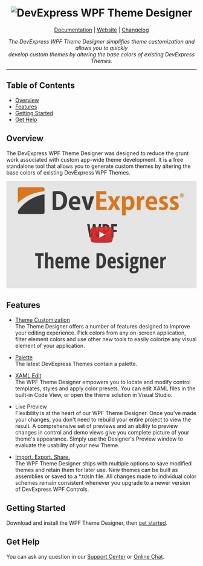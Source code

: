 <h1 align="center">
        <img src="media/ThemeDesignerLogo.gif" width=50% alt="DevExpress WPF Theme Designer" />
</h1>

<p align="center">
<a href="https://docs.devexpress.com/WpfThemeDesigner/118707/index">Documentation</a> | <a href="https://www.devexpress.com/Products/NET/Controls/WPF/Themes/">Website</a> | <a href="CHANGELOG.md">Changelog</a>
</p>

<p align="center">
<i>The DevExpress WPF Theme Designer simplifies theme customization and allows you to quickly <br /> develop custom themes by altering the base colors of existing DevExpress Themes.
</i>
</p>

----
## Table of Contents

* [Overview](#overview)
* [Features](#features)
* [Getting Started](#getting-started)
* [Get Help](#get-help)

## Overview
The DevExpress WPF Theme Designer was designed to reduce the grunt work associated with custom app-wide theme development. It is a free standalone tool that allows you to generate custom themes by altering the base colors of existing DevExpress WPF Themes.

[![WPF Theme Designer YouTube video](media/youtube-video-thumbnail.png)](https://www.youtube.com/watch?v=c5HJj8UXp8g)

## Features
* [Theme Customization](https://docs.devexpress.com/WpfThemeDesigner/119320/workspace/tools) <br/> The Theme Designer offers a number of features designed to improve your editing experience. Pick colors from any on-screen application, filter element colors and use other new tools to easily colorize any visual element of your application.

* [Palette](https://docs.devexpress.com/WpfThemeDesigner/400319/edit-colors) <br/> The latest DevExpress Themes contain a palette. 

* [XAML Edit](https://docs.devexpress.com/WpfThemeDesigner/400298/edit-theme-in-xaml) <br/> The WPF Theme Designer empowers you to locate and modify control templates, styles and apply color presets. You can edit XAML files in the built-in Code View, or open the theme solution in Visual Studio.

* Live Preview <br/> Flexibility is at the heart of our WPF Theme Designer. Once you've made your changes, you don't need to rebuild your entire project to view the result. A comprehensive set of previews and an ability to preview changes in control and demo views give you complete picture of your theme's appearance. Simply use the Designer's Preview window to evaluate the usability of your new Theme.

* [Import. Export. Share.](https://docs.devexpress.com/WpfThemeDesigner/118787/build-and-export-new-themes) <br/> The WPF Theme Designer ships with multiple options to save modified themes and retain them for later use. New themes can be built as assemblies or saved to a *.tdsln file. All changes made to individual color schemes remain consistent whenever you upgrade to a newer version of DevExpress WPF Controls.

## Getting Started

Download and install the WPF Theme Designer, then [get started](https://docs.devexpress.com/WpfThemeDesigner/118594/getting-started).

## Get Help

You can ask any question in our [Support Center](https://www.devexpress.com/Support/Center) or [Online Chat](https://www.devexpress.com/).
